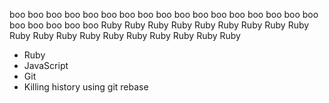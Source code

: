 boo
boo
boo
boo
boo
boo
boo
boo
boo
boo
boo
boo
boo
boo
boo
boo
boo
boo
boo
boo
boo
boo
Ruby
Ruby
Ruby
Ruby
Ruby
Ruby
Ruby
Ruby
Ruby
Ruby
Ruby
Ruby
Ruby
Ruby
Ruby
Ruby
Ruby
Ruby
Ruby
* Ruby
* JavaScript
* Git
* Killing history using git rebase
